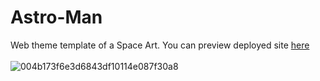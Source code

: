 # Astro-Man
Web theme template of a Space Art. You can preview deployed site <a href="https://hashan99.github.io/Astro-Man/">here</a>
<br>
<br>
![004b173f6e3d6843df10114e087f30a8](https://media.giphy.com/media/S99cgkURVO62qemEKM/giphy.gif) 


